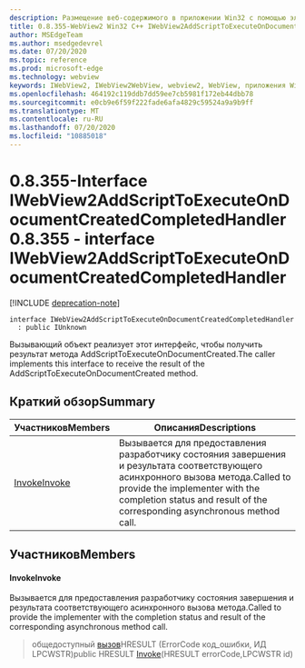 ```yaml
---
description: Размещение веб-содержимого в приложении Win32 с помощью элемента управления Microsoft Edge WebView2
title: 0.8.355-WebView2 Win32 C++ IWebView2AddScriptToExecuteOnDocumentCreatedCompletedHandler
author: MSEdgeTeam
ms.author: msedgedevrel
ms.date: 07/20/2020
ms.topic: reference
ms.prod: microsoft-edge
ms.technology: webview
keywords: IWebView2, IWebView2WebView, webview2, WebView, приложения Win32, Win32, EDGE
ms.openlocfilehash: 464192c119ddb7dd59ee7cb5981f172eb44dbb78
ms.sourcegitcommit: e0cb9e6f59f222fade6afa4829c59524a9a9b9ff
ms.translationtype: MT
ms.contentlocale: ru-RU
ms.lasthandoff: 07/20/2020
ms.locfileid: "10885018"
---
```

# <span data-ttu-id="17b94-104">0.8.355-Interface IWebView2AddScriptToExecuteOnDocumentCreatedCompletedHandler</span><span class="sxs-lookup"><span data-stu-id="17b94-104">0.8.355 - interface IWebView2AddScriptToExecuteOnDocumentCreatedCompletedHandler</span></span> 

[!INCLUDE [deprecation-note](../../includes/deprecation-note.md)]

```
interface IWebView2AddScriptToExecuteOnDocumentCreatedCompletedHandler
  : public IUnknown
```

<span data-ttu-id="17b94-105">Вызывающий объект реализует этот интерфейс, чтобы получить результат метода AddScriptToExecuteOnDocumentCreated.</span><span class="sxs-lookup"><span data-stu-id="17b94-105">The caller implements this interface to receive the result of the AddScriptToExecuteOnDocumentCreated method.</span></span>

## <span data-ttu-id="17b94-106">Краткий обзор</span><span class="sxs-lookup"><span data-stu-id="17b94-106">Summary</span></span>

 <span data-ttu-id="17b94-107">Участников</span><span class="sxs-lookup"><span data-stu-id="17b94-107">Members</span></span>                        | <span data-ttu-id="17b94-108">Описания</span><span class="sxs-lookup"><span data-stu-id="17b94-108">Descriptions</span></span>
--------------------------------|---------------------------------------------
[<span data-ttu-id="17b94-109">Invoke</span><span class="sxs-lookup"><span data-stu-id="17b94-109">Invoke</span></span>](#invoke) | <span data-ttu-id="17b94-110">Вызывается для предоставления разработчику состояния завершения и результата соответствующего асинхронного вызова метода.</span><span class="sxs-lookup"><span data-stu-id="17b94-110">Called to provide the implementer with the completion status and result of the corresponding asynchronous method call.</span></span>

## <span data-ttu-id="17b94-111">Участников</span><span class="sxs-lookup"><span data-stu-id="17b94-111">Members</span></span>

#### <span data-ttu-id="17b94-112">Invoke</span><span class="sxs-lookup"><span data-stu-id="17b94-112">Invoke</span></span> 

<span data-ttu-id="17b94-113">Вызывается для предоставления разработчику состояния завершения и результата соответствующего асинхронного вызова метода.</span><span class="sxs-lookup"><span data-stu-id="17b94-113">Called to provide the implementer with the completion status and result of the corresponding asynchronous method call.</span></span>

> <span data-ttu-id="17b94-114">общедоступный [вызов](#invoke)HRESULT (ErrorCode код_ошибки, ИД LPCWSTR)</span><span class="sxs-lookup"><span data-stu-id="17b94-114">public HRESULT [Invoke](#invoke)(HRESULT errorCode,LPCWSTR id)</span></span>

